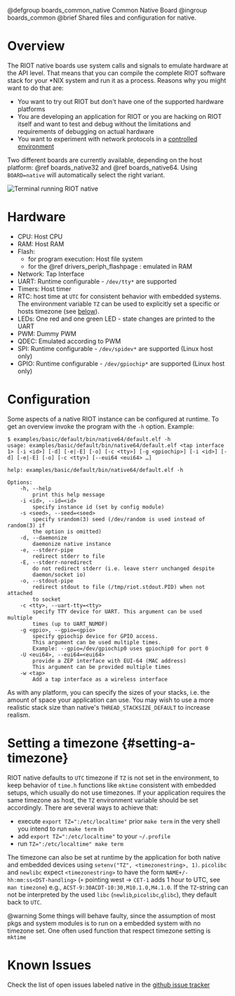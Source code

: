 @defgroup    boards_common_native Common Native Board
@ingroup     boards_common
@brief       Shared files and configuration for native.

# Overview

The RIOT native boards use system calls and signals to emulate hardware at the API level.
That means that you can compile the complete RIOT software stack for your *NIX system
and run it as a process. Reasons why you might want to do that are:
- You want to try out RIOT but don't have one of the supported hardware platforms
- You are developing an application for RIOT or you are hacking on RIOT itself and
  want to test and debug without the limitations and requirements of debugging on actual hardware
- You want to experiment with network protocols in a [controlled environment](https://github.com/RIOT-OS/RIOT/wiki/Virtual-riot-network)

Two different boards are currently available, depending on the host platform: @ref boards_native32
and @ref boards_native64. Using `BOARD=native` will automatically select the right variant.

![Terminal running RIOT native](https://raw.githubusercontent.com/wiki/RIOT-OS/RIOT/images/Native.jpg)

# Hardware
- CPU: Host CPU
- RAM: Host RAM
- Flash:
    - for program execution: Host file system
    - for the @ref drivers_periph_flashpage : emulated in RAM
- Network: Tap Interface
- UART: Runtime configurable - `/dev/tty*` are supported
- Timers: Host timer
- RTC: host time at `UTC` for consistent behavior with embedded systems.
  The environment variable `TZ` can be used to explicitly set a specific or hosts timezone (see [below](#setting-a-timezone)).
- LEDs: One red and one green LED - state changes are printed to the UART
- PWM: Dummy PWM
- QDEC: Emulated according to PWM
- SPI: Runtime configurable - `/dev/spidev*` are supported (Linux host only)
- GPIO: Runtime configurable - `/dev/gpiochip*` are supported (Linux host only)

# Configuration

Some aspects of a native RIOT instance can be configured at runtime.
To get an overview invoke the program with the `-h` option. Example:
```shell
$ examples/basic/default/bin/native64/default.elf -h
usage: examples/basic/default/bin/native64/default.elf <tap interface 1> [-i <id>] [-d] [-e|-E] [-o] [-c <tty>] [-g <gpiochip>] [-i <id>] [-d] [-e|-E] [-o] [-c <tty>] [--eui64 <eui64> …]

help: examples/basic/default/bin/native64/default.elf -h

Options:
    -h, --help
        print this help message
    -i <id>, --id=<id>
        specify instance id (set by config module)
    -s <seed>, --seed=<seed>
        specify srandom(3) seed (/dev/random is used instead of random(3) if
        the option is omitted)
    -d, --daemonize
        daemonize native instance
    -e, --stderr-pipe
        redirect stderr to file
    -E, --stderr-noredirect
        do not redirect stderr (i.e. leave sterr unchanged despite
        daemon/socket io)
    -o, --stdout-pipe
        redirect stdout to file (/tmp/riot.stdout.PID) when not attached
        to socket
    -c <tty>, --uart-tty=<tty>
        specify TTY device for UART. This argument can be used multiple
        times (up to UART_NUMOF)
    -g <gpio>, --gpio=<gpio>
        specify gpiochip device for GPIO access.
        This argument can be used multiple times.
        Example: --gpio=/dev/gpiochip0 uses gpiochip0 for port 0
    -U <eui64>, --eui64=<eui64>
        provide a ZEP interface with EUI-64 (MAC address)
        This argument can be provided multiple times
    -w <tap>
        Add a tap interface as a wireless interface
```

As with any platform, you can specify the sizes of your stacks, i.e. the amount of space your application can use.
You may wish to use a more realistic stack size than native's `THREAD_STACKSIZE_DEFAULT` to increase realism.

# Setting a timezone                                      {#setting-a-timezone}

RIOT native defaults to `UTC` timezone if `TZ` is not set in the environment,
to keep behavior of `time.h` functions like `mktime` consistent with embedded setups,
which usually do not use timezones.
If your application requires the same timezone as host, the `TZ` environment variable should be set accordingly.
There are several ways to achieve that:
- execute `export TZ=":/etc/localtime"` prior `make term`
  in the very shell you intend to run `make term` in
- add `export TZ=":/etc/localtime"` to your `~/.profile`
- run `TZ=":/etc/localtime" make term`

The timezone can also be set at runtime by the application for both native and embedded devices using `setenv("TZ", <timezonestring>, 1)`. `picolibc` and `newlibc` expect `<timezonestring>` to have the form `NAME+/-hh:mm:ss<DST-handling>` (`+` pointing west -> `CET-1` adds 1 hour to UTC, see `man timezone`)
e.g., `ACST-9:30ACDT-10:30,M10.1.0,M4.1.0`.
If the `TZ`-string can not be interpreted by the used `libc` (`newlib`,`picolibc`,`glibc`),
they default back to `UTC`.

@warning Some things will behave faulty, since the assumption of most pkgs and
        system modules is to run on a embedded system with no timezone set.
        One often used function that respect timezone setting is `mktime`

# Known Issues
Check the list of open issues labeled native in the [github issue tracker](https://github.com/RIOT-OS/RIOT/issues?q=is%3Aissue%20state%3Aopen%20label%3A%22Platform%3A%20native%22)
